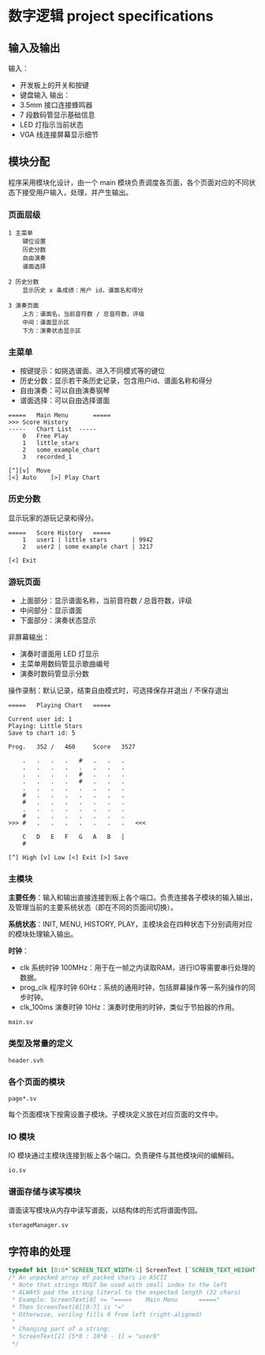 # 数字逻辑 project specifications

## 输入及输出

输入：
 - 开发板上的开关和按键
 - 键盘输入
输出：
- 3.5mm 接口连接蜂鸣器
- 7 段数码管显示基础信息
- LED 灯指示当前状态
- VGA 线连接屏幕显示细节

## 模块分配

程序采用模块化设计，由一个 main 模块负责调度各页面，各个页面对应的不同状态下接受用户输入，处理，并产生输出。

### 页面层级

```
1 主菜单
	键位设置
	历史分数
	自由演奏
	谱面选择

2 历史分数
	显示历史 x 条成绩：用户 id，谱面名和得分

3 演奏页面
	上方：谱面名，当前音符数 / 总音符数，评级
	中间：谱面显示区
	下方：演奏状态显示区
```

### 主菜单

- 按键提示：如挑选谱面、进入不同模式等的键位
- 历史分数：显示若干条历史记录，包含用户id、谱面名称和得分
- 自由演奏：可以自由演奏钢琴
- 谱面选择：可以自由选择谱面

```
===== 	Main Menu		=====
>>>	Score History
-----	Chart List	-----
	0	Free Play
	1	little_stars
	2	some_example_chart
	3	recorded_1
	
[^][v]	Move
[<]	Auto	[>]	Play Chart
```

### 历史分数

显示玩家的游玩记录和得分。

```
=====	Score History	=====
	1	user1 | little stars 	   | 9942
	2	user2 | some example chart | 3217

[<] Exit
```

### 游玩页面

- 上面部分：显示谱面名称，当前音符数 */* 总音符数，评级
- 中间部分：显示谱面
- 下面部分：演奏状态显示

非屏幕输出：

- 演奏时谱面用 LED 灯显示
- 主菜单用数码管显示歌曲编号
- 演奏时数码管显示分数

操作录制：默认记录，结束自由模式时，可选择保存并退出 / 不保存退出

```
=====	Playing Chart	=====

Current user id: 1
Playing: Little Stars
Save to chart id: 5

Prog.	352	/	460		Score	3527

	.	.	.	.	#	.	.	.
	.	.	.	.	.	.	.	.
	.	.	.	.	#	.	.	.
	.	.	.	.	#	.	.	.
	.	.	.	.	.	.	.	.
	#	.	.	.	.	.	.	.
	#	.	.	.	.	.	.	.
	.	.	.	.	.	.	.	.
	#	.	.	.	.	.	.	.
>>>	#	.	.	.	.	.	.	.	<<<
	
	C	D	E	F	G	A	B	|
	#							 

[^] High [v] Low [<] Exit [>] Save
```

### 主模块

**主要任务**：输入和输出直接连接到板上各个端口。负责连接各子模块的输入输出，及管理当前的主要系统状态（即在不同的页面间切换）。

**系统状态**：INIT, MENU, HISTORY, PLAY，主模块会在四种状态下分别调用对应的模块处理输入输出。

**时钟**：
- clk 系统时钟 100MHz：用于在一帧之内读取RAM，进行IO等需要串行处理的数据。
- prog_clk 程序时钟 60Hz：系统的通用时钟，包括屏幕操作等一系列操作的同步时钟。
- clk_100ms 演奏时钟 10Hz：演奏时使用的时钟，类似于节拍器的作用。

```
main.sv
```

### 类型及常量的定义

```
header.svh
```


### 各个页面的模块

```
page*.sv
```

每个页面模块下按需设置子模块。子模块定义放在对应页面的文件中。

### IO 模块

IO 模块通过主模块连接到板上各个端口。负责硬件与其他模块间的编解码。

```
io.sv
```

### 谱面存储与读写模块

谱面读写模块从内存中读写谱面，以结构体的形式将谱面传回。

```
storageManager.sv
```

## 字符串的处理

```systemverilog
typedef bit [0:8*`SCREEN_TEXT_WIDTH-1] ScreenText [`SCREEN_TEXT_HEIGHT-1:0];
/* An unpacked array of packed chars in ASCII
 * Note that strings MUST be used with small index to the left
 * ALWAYS pad the string literal to the expected length (32 chars)
 * Example: ScreenText[0] <= "=====	   Main Menu	  ====="
 * Then ScreenText[0][0:7] is "="
 * Otherwise, verilog fills 0 from left (right-aligned)
 *
 * Changing part of a string:
 * ScreenText[2] [5*8 : 10*8 - 1] = "user0"
 */
```
